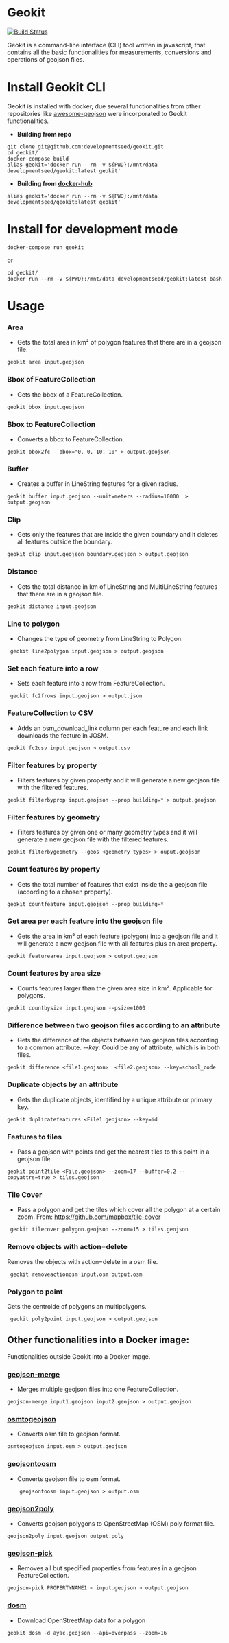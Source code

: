 # Geokit

[![Build Status](https://travis-ci.org/developmentseed/geokit.svg?branch=master)](https://magnum.travis-ci.com/developmentseed/geokit)

Geokit is a command-line interface (CLI) tool written in javascript, that contains all the basic functionalities for measurements, conversions and operations of geojson files.

# Install Geokit CLI

Geokit is installed with docker, due several functionalities from other repositories like [awesome-geojson](https://github.com/tmcw/awesome-geojson) were incorporated to Geokit functionalities.



- **Building from repo**
```
git clone git@github.com:developmentseed/geokit.git
cd geokit/
docker-compose build
alias geokit='docker run --rm -v ${PWD}:/mnt/data developmentseed/geokit:latest geokit'
```


- **Building from [docker-hub](https://cloud.docker.com/u/developmentseed/repository/docker/developmentseed/geokit)**

```
alias geokit='docker run --rm -v ${PWD}:/mnt/data developmentseed/geokit:latest geokit'
```

# Install for development mode


```
docker-compose run geokit
```

or

```
cd geokit/
docker run --rm -v ${PWD}:/mnt/data developmentseed/geokit:latest bash
```

# Usage

### Area

- Gets the total area in km² of polygon features that there are in a geojson file.

```
geokit area input.geojson
```

### Bbox of FeatureCollection

- Gets the bbox of a FeatureCollection.

```
geokit bbox input.geojson
```

### Bbox to FeatureCollection

- Converts a bbox to FeatureCollection. 

```
geokit bbox2fc --bbox="0, 0, 10, 10" > output.geojson
```

### Buffer

- Creates a buffer in LineString features for a given radius.

```
geokit buffer input.geojson --unit=meters --radius=10000  > output.geojson
```

### Clip

- Gets only the features that are inside the given boundary and it deletes all features outside the boundary.

```
geokit clip input.geojson boundary.geojson > output.geojson
```

### Distance

- Gets the total distance in km of LineString and MultiLineString features that there are in a geojson file.

```
geokit distance input.geojson
```

### Line to polygon

- Changes the type of geometry from LineString to Polygon.

```
 geokit line2polygon input.geojson > output.geojson
```

### Set each feature into a row 

- Sets each feature into a row from FeatureCollection.

```
 geokit fc2frows input.geojson > output.json
```

### FeatureCollection to CSV

- Adds an osm_download_link column per each feature and each link downloads the feature in JOSM.

```
geokit fc2csv input.geojson > output.csv
```

### Filter features by property

- Filters features by given property and it will generate a new geojson file with the filtered features.

```
geokit filterbyprop input.geojson --prop building=* > output.geojson
```

### Filter features by geometry

- Filters features by given one or many geometry types and it will generate a new geojson file with the filtered features.

```
geokit filterbygeometry --geos <geometry types> > ouput.geojson
```

### Count features by property

- Gets the total number of features that exist inside the a geojson file (according to a chosen property).

```
geokit countfeature input.geojson --prop building=* 
```

### Get area per each feature into the geojson file

- Gets the area in km² of each feature (polygon) into a geojson file and it will generate a new geojson file with all features plus an area property.

```
geokit featurearea input.geojson > output.geojson  
```

### Count features by area size

- Counts features larger than the given area size in km². Applicable for polygons.

```
geokit countbysize input.geojson --psize=1000   
```


### Difference between two geojson files according to an attribute

- Gets the difference of the objects between two geojson files according to a common attribute.
*--key*: Could be any of attribute, which is in both files.

```
geokit difference <file1.geojson>  <file2.geojson> --key=school_code
```

### Duplicate objects by an attribute

- Gets the duplicate objects, identified by a unique attribute or primary key.


```
geokit duplicatefeatures <File1.geojson> --key=id
```

### Features to tiles

- Pass a geojson with points and get the nearest tiles to this point in a geojson file.

```
geokit point2tile <File.geojson> --zoom=17 --buffer=0.2 --copyattrs=true > tiles.geojson
```


### Tile Cover

- Pass a polygon and get the tiles which cover all the polygon at a certain zoom.
From: https://github.com/mapbox/tile-cover

```
 geokit tilecover polygon.geojson --zoom=15 > tiles.geojson

```

### Remove objects with action=delete

Removes the objects with action=delete in a osm file.

```
 geokit removeactionosm input.osm output.osm

```

### Polygon to point 

Gets the centroide of polygons an multipolygons.

```
 geokit poly2point input.geojson > output.geojson

```


## Other functionalities into a Docker image:

Functionalities outside Geokit into a Docker image.

### [geojson-merge](https://github.com/mapbox/geojson-merge)

- Merges multiple geojson files into one FeatureCollection.

```
geojson-merge input1.geojson input2.geojson > output.geojson
```

### [osmtogeojson](https://github.com/tyrasd/osmtogeojson)

- Converts osm file to geojson format.

```
osmtogeojson input.osm > output.geojson
```

### [geojsontoosm](https://github.com/tyrasd/geojsontoosm)

- Converts geojson file to osm format.

```
    geojsontoosm input.geojson > output.osm
```

### [geojson2poly](https://www.npmjs.com/package/geojson2poly)

- Converts geojson polygons to OpenStreetMap (OSM) poly format file.

```
geojson2poly input.geojson output.poly
```

### [geojson-pick](https://www.npmjs.com/package/geojson-pick)

- Removes all but specified properties from features in a geojson FeatureCollection.

```
geojson-pick PROPERTYNAME1 < input.geojson > output.geojson
```

### [dosm](https://github.com/Rub21/dosm)

- Download OpenStreetMap data for a polygon


```
geokit dosm -d ayac.geojson --api=overpass --zoom=16
```
